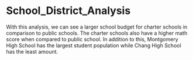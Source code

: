 # School_District_Analysis

With this analysis, we can see a larger school budget for charter schools in comparison to public schools. The charter schools also have a higher math score when compared to public school. In addition to this, Montgomery High School has the largest student population while Chang High School has the least amount.